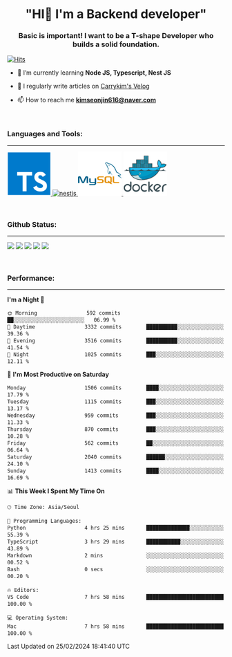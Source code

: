 <h1 align="center">"HI👋 I'm a Backend developer" </h1>
<h3 align="center">Basic is important! I want to be a T-shape Developer who builds a solid foundation.</h3>

[![Hits](https://hits.seeyoufarm.com/api/count/incr/badge.svg?url=https%3A%2F%2Fgithub.com%2Fgimseonjin&count_bg=%2318BFE5&title_bg=%23555555&icon=ko-fi.svg&icon_color=%23E7E7E7&title=hits&edge_flat=false)](https://hits.seeyoufarm.com)

- 🌱 I’m currently learning **Node JS, Typescript, Nest JS**

- 📝 I regularly write articles on [Carrykim's Velog](https://velog.io/@carrykim)

- 📫 How to reach me **kimseonjin616@naver.com**

<br/>

<h3 align="left">Languages and Tools:</h3>

***

<p align="left"> 
 <a href="https://www.typescriptlang.org/" target="_blank" rel="noreferrer"> <img src="https://raw.githubusercontent.com/devicons/devicon/master/icons/typescript/typescript-original.svg" alt="typescript" width="20%" height="20%"/> </a>
<a href="https://nestjs.com/" target="_blank" rel="noreferrer"> <img src="https://docs.nestjs.com/assets/logo-small.svg" alt="nestjs" width="20%" height="20%"/> </a> 
<a href="https://www.mysql.com/" target="_blank" rel="noreferrer"> <img src="https://raw.githubusercontent.com/devicons/devicon/master/icons/mysql/mysql-original-wordmark.svg" alt="mysql" width="20%" height="20%"/>  </a>
 <a href="https://www.docker.com/" target="_blank" rel="noreferrer"> <img src="https://raw.githubusercontent.com/devicons/devicon/master/icons/docker/docker-original-wordmark.svg" alt="docker" width="20%" height="20%"/> </a>
 </p>
</p>

<br/>

<h3 align="left">Github Status:</h3>

***

![](http://github-profile-summary-cards.vercel.app/api/cards/profile-details?username=gimseonjin&theme=nord_bright)
![](http://github-profile-summary-cards.vercel.app/api/cards/repos-per-language?username=gimseonjin&theme=nord_bright)
![](http://github-profile-summary-cards.vercel.app/api/cards/most-commit-language?username=gimseonjin&theme=nord_bright)
![](http://github-profile-summary-cards.vercel.app/api/cards/stats?username=gimseonjin&theme=nord_bright)
![](http://github-profile-summary-cards.vercel.app/api/cards/productive-time?username=gimseonjin&theme=nord_bright&utcOffset=8)


<br/>

<h3 align="left">Performance:</h3>

***

<!--START_SECTION:waka-->
**I'm a Night 🦉** 

```text
🌞 Morning                592 commits         ██░░░░░░░░░░░░░░░░░░░░░░░   06.99 % 
🌆 Daytime                3332 commits        ██████████░░░░░░░░░░░░░░░   39.36 % 
🌃 Evening                3516 commits        ██████████░░░░░░░░░░░░░░░   41.54 % 
🌙 Night                  1025 commits        ███░░░░░░░░░░░░░░░░░░░░░░   12.11 % 
```
📅 **I'm Most Productive on Saturday** 

```text
Monday                   1506 commits        ████░░░░░░░░░░░░░░░░░░░░░   17.79 % 
Tuesday                  1115 commits        ███░░░░░░░░░░░░░░░░░░░░░░   13.17 % 
Wednesday                959 commits         ███░░░░░░░░░░░░░░░░░░░░░░   11.33 % 
Thursday                 870 commits         ███░░░░░░░░░░░░░░░░░░░░░░   10.28 % 
Friday                   562 commits         ██░░░░░░░░░░░░░░░░░░░░░░░   06.64 % 
Saturday                 2040 commits        ██████░░░░░░░░░░░░░░░░░░░   24.10 % 
Sunday                   1413 commits        ████░░░░░░░░░░░░░░░░░░░░░   16.69 % 
```


📊 **This Week I Spent My Time On** 

```text
🕑︎ Time Zone: Asia/Seoul

💬 Programming Languages: 
Python                   4 hrs 25 mins       ██████████████░░░░░░░░░░░   55.39 % 
TypeScript               3 hrs 29 mins       ███████████░░░░░░░░░░░░░░   43.89 % 
Markdown                 2 mins              ░░░░░░░░░░░░░░░░░░░░░░░░░   00.52 % 
Bash                     0 secs              ░░░░░░░░░░░░░░░░░░░░░░░░░   00.20 % 

🔥 Editors: 
VS Code                  7 hrs 58 mins       █████████████████████████   100.00 % 

💻 Operating System: 
Mac                      7 hrs 58 mins       █████████████████████████   100.00 % 
```


 Last Updated on 25/02/2024 18:41:40 UTC
<!--END_SECTION:waka-->

<div align="center">
  
